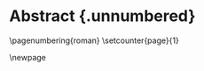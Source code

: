 # Abstract {.unnumbered}

<!--Lorem ipsum dolor sit amet, consectetur adipiscing elit. Nam et turpis gravida, lacinia ante sit amet, sollicitudin erat. Aliquam efficitur vehicula leo sed condimentum. Phasellus lobortis eros vitae rutrum egestas. Vestibulum ante ipsum primis in faucibus orci luctus et ultrices posuere cubilia Curae; Donec at urna imperdiet, vulputate orci eu, sollicitudin leo. Donec nec dui sagittis, malesuada erat eget, vulputate tellus. Nam ullamcorper efficitur iaculis. Mauris eu vehicula nibh. In lectus turpis, tempor at felis a, egestas fermentum massa.-->

\pagenumbering{roman}
\setcounter{page}{1}

\newpage
